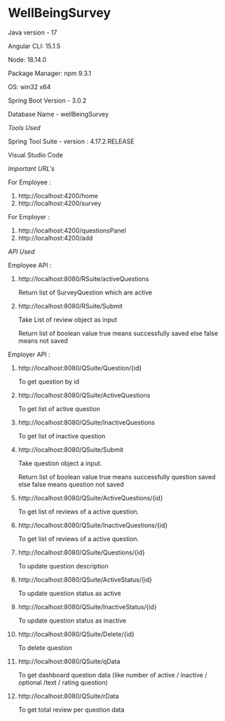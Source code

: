 # WellBeingSurvey

Java version - 17

Angular CLI: 15.1.5

Node: 18.14.0

Package Manager: npm 9.3.1

OS: win32 x64

Spring Boot Version - 3.0.2

Database Name - wellBeingSurvey




*Tools Used*

Spring Tool Suite - version : 4.17.2.RELEASE

Visual Studio Code


*Important URL's*

For Employee :

1. http://localhost:4200/home
2. http://localhost:4200/survey


For Employer :

1. http://localhost:4200/questionsPanel
2. http://localhost:4200/add



*API Used*

Employee API :

1.  http://localhost:8080/RSuite/activeQuestions

    Return list of SurveyQuestion which are active

2.  http://localhost:8080/RSuite/Submit

    Take List of review object as input
    
    Return list of boolean value true means successfully saved else false means not saved

Employer API :



1.  http://localhost:8080/QSuite/Question/{id}  

    To get question by id

2.  http://localhost:8080/QSuite/ActiveQuestions

    To get list of active question
 

3.  http://localhost:8080/QSuite/InactiveQuestions

    To get list of inactive question

4.  http://localhost:8080/QSuite/Submit
  
    Take question object a input.
    
    Return list of boolean value true means successfully question saved else false means question not saved

5.  http://localhost:8080/QSuite/ActiveQuestions/{id}

    To get list of reviews of a active question.

6.  http://localhost:8080/QSuite/InactiveQuestions/{id}

    To get list of reviews of a active question.
    
7.  http://localhost:8080/QSuite/Questions/{id}

    To update question description

8.  http://localhost:8080/QSuite/ActiveStatus/{id}
    
    To update question status as active

9.  http://localhost:8080/QSuite/InactiveStatus/{id}
    
    To update question status as inactive

10. http://localhost:8080/QSuite/Delete/{id}

    To delete question

11. http://localhost:8080/QSuite/qData

    To get dashboard question data (like number of active  / inactive / optional /text / rating  question)

12. http://localhost:8080/QSuite/rData

    To get total review per question data

